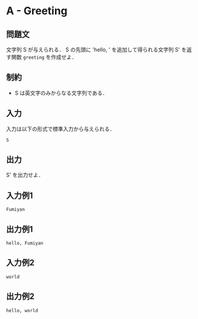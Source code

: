 # A - Greeting

## 問題文

文字列 S が与えられる．
S の先頭に 'hello, ' を追加して得られる文字列 S' を返す関数 `greeting` を作成せよ．

## 制約

- S は英文字のみからなる文字列である．

## 入力

入力は以下の形式で標準入力から与えられる．

```
S
```

## 出力

S' を出力せよ．

## 入力例1

```
Fumiyan
```

## 出力例1

```
hello, Fumiyan
```

## 入力例2

```
world
```

## 出力例2

```
hello, world
```
